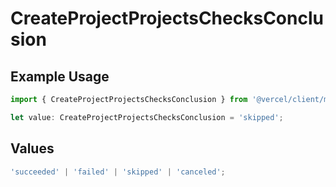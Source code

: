 # CreateProjectProjectsChecksConclusion

## Example Usage

```typescript
import { CreateProjectProjectsChecksConclusion } from '@vercel/client/models/operations';

let value: CreateProjectProjectsChecksConclusion = 'skipped';
```

## Values

```typescript
'succeeded' | 'failed' | 'skipped' | 'canceled';
```
